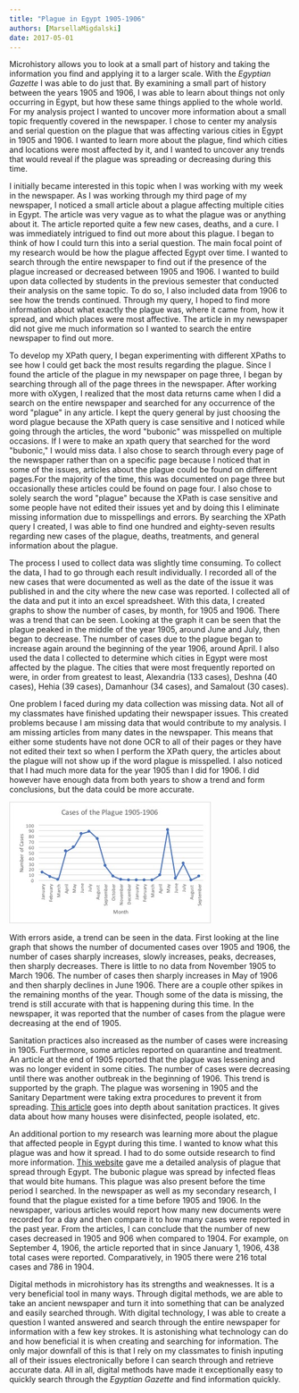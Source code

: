 ```yaml
---
title: "Plague in Egypt 1905-1906"
authors: [MarsellaMigdalski]
date: 2017-05-01
---
```

Microhistory allows you to look at a small part of history and taking the information you find and applying it to a larger scale. With the *Egyptian Gazette* I was able to do just that. By examining a small part of history between the years 1905 and 1906, I was able to learn about things not only occurring in Egypt, but how these same things applied to the whole world. For my analysis project I wanted to uncover more information about a small topic frequently covered in the newspaper. I chose to center my analysis and serial question on the plague that was affecting various cities in Egypt in 1905 and 1906. I wanted to learn more about the plague, find which cities and locations were most affected by it, and I wanted to uncover any trends that would reveal if the plague was spreading or decreasing during this time.

I initially became interested in this topic when I was working with my week in the newspaper. As I was working through my third page of my newspaper, I noticed a small article about a plague affecting multiple cities in Egypt. The article was very vague as to what the plague was or anything about it. The article reported quite a few new cases, deaths, and a cure. I was immediately intrigued to find out more about this plague. I began to think of how I could turn this into a serial question. The main focal point of my research would be how the plague affected Egypt over time. I wanted to search through the entire newspaper to find out if the presence of the plague increased or decreased between 1905 and 1906. I wanted to build upon data collected by students in the previous semester that conducted their analysis on the same topic. To do so, I also included data from 1906 to see how the trends continued. Through my query, I hoped to find more information about what exactly the plague was, where it came from, how it spread, and which places were most affective. The article in my newspaper did not give me much information so I wanted to search the entire newspaper to find out more.

To develop my XPath query, I began experimenting with different XPaths to see how I could get back the most results regarding the plague. Since I found the article of the plague in my newspaper on page three, I began by searching through all of the page threes in the newspaper. After working more with oXygen, I realized that the most data returns came when I did a search on the entire newspaper and searched for any occurrence of the word "plague" in any article. I kept the query general by just choosing the word plague because the XPath query is case sensitive and I noticed while going through the articles, the word "bubonic" was misspelled on multiple occasions. If I were to make an xpath query that searched for the word "bubonic," I would miss data. I also chose to search through every page of the newspaper rather than on a specific page because I noticed that in some of the issues, articles about the plague could be found on different pages.For the majority of the time, this was documented on page three but occasionally these articles could be found on page four. I also chose to solely search the word "plague" because the XPath is case sensitive and some people have not edited their issues yet and by doing this I eliminate missing information due to misspellings and errors. By searching the XPath query I created, I was able to find one hundred and eighty-seven results regarding new cases of the plague, deaths, treatments, and general information about the plague.

The process I used to collect data was slightly time consuming. To collect the data, I had to go through each result individually. I recorded all of the new cases that were documented as well as the date of the issue it was published in and the city where the new case was reported. I collected all of the data and put it into an excel spreadsheet. With this data, I created graphs to show the number of cases, by month, for 1905 and 1906. There was a trend that can be seen. Looking at the graph it can be seen that the plague peaked in the middle of the year 1905, around June and July, then began to decrease. The number of cases due to the plague began to increase again around the beginning of the year 1906, around April. I also used the data I collected to determine which cities in Egypt were most affected by the plague. The cities that were most frequently reported on were, in order from greatest to least, Alexandria (133 cases), Deshna (40 cases), Hehia (39 cases), Damanhour (34 cases), and Samalout (30 cases).

One problem I faced during my data collection was missing data. Not all of my classmates have finished updating their newspaper issues. This created problems because I am missing data that would contribute to my analysis. I am missing articles from many dates in the newspaper. This means that either some students have not done OCR to all of their pages or they have not edited their text so when I perform the XPath query, the articles about the plague will not show up if the word plague is misspelled. I also noticed that I had much more data for the year 1905 than I did for 1906. I did however have enough data from both years to show a trend and form conclusions, but the data could be more accurate.

![Cases of plague graph](MarsellaMigdalskicases.jpg)

With errors aside, a trend can be seen in the data. First looking at the line graph that shows the number of documented cases over 1905 and 1906, the number of cases sharply increases, slowly increases, peaks, decreases, then sharply decreases. There is little to no data from November 1905 to March 1906. The number of cases then sharply increases in May of 1906 and then sharply declines in June 1906. There are a couple other spikes in the remaining months of the year. Though some of the data is missing, the trend is still accurate with that is happening during this time. In the newspaper, it was reported that the number of cases from the plague were decreasing at the end of 1905.

Sanitation practices also increased as the number of cases were increasing in 1905. Furthermore, some articles reported on quarantine and treatment. An article at the end of 1905 reported that the plague was lessening and was no longer evident in some cities. The number of cases were decreasing until there was another outbreak in the beginning of 1906. This trend is supported by the graph. The plague was worsening in 1905 and the Sanitary Department were taking extra procedures to prevent it from spreading. [This article](http://www.jstor.org/stable/pdf/41455630.pdf) goes into depth about sanitation practices. It gives data about how many houses were disinfected, people isolated, etc.

An additional portion to my research was learning more about the plague that affected people in Egypt during this time. I wanted to know what this plague was and how it spread. I had to do some outside research to find more information. [This website](http://www.sciencedirect.com/science/article/pii/S2090123213001380) gave me a detailed analysis of plague that spread through Egypt. The bubonic plague was spread by infected fleas that would bite humans. This plague was also present before the time period I searched. In the newspaper as well as my secondary research, I found that the plague existed for a time before 1905 and 1906. In the newspaper, various articles would report how many new documents were recorded for a day and then compare it to how many cases were reported in the past year. From the articles, I can conclude that the number of new cases decreased in 1905 and 906 when compared to 1904. For example, on September 4, 1906, the article reported that in since January 1, 1906, 438 total cases were reported. Comparatively, in 1905 there were 216 total cases and 786 in 1904.

Digital methods in microhistory has its strengths and weaknesses. It is a very beneficial tool in many ways. Through digital methods, we are able to take an ancient newspaper and turn it into something that can be analyzed and easily searched through. With digital technology, I was able to create a question I wanted answered and search through the entire newspaper for information with a few key strokes. It is astonishing what technology can do and how beneficial it is when creating and searching for information. The only major downfall of this is that I rely on my classmates to finish inputing all of their issues electronically before I can search through and retrieve accurate data. All in all, digital methods have made it exceptionally easy to quickly search through the *Egyptian Gazette* and find information quickly.
